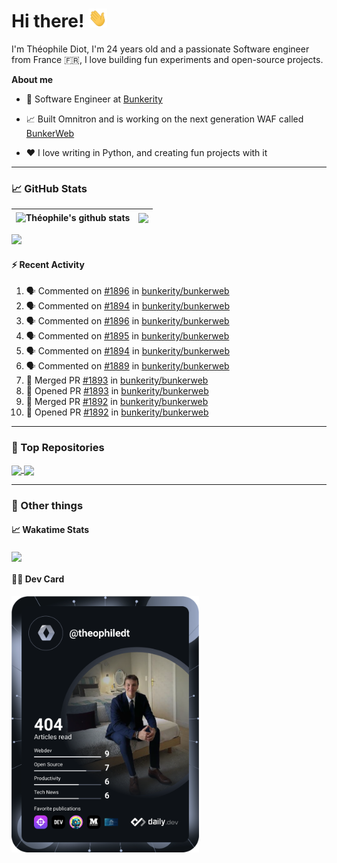 # Hi there! <img src="./wave.gif" width="30px" height="30px" />

I'm Théophile Diot, I'm 24 years old and a passionate Software engineer from France 🇫🇷, I love building fun experiments and open-source projects.

**About me**

- 💼 Software Engineer at [Bunkerity](https://www.bunkerity.com/)

- 📈 Built Omnitron and is working on the next generation WAF called [BunkerWeb](https://www.bunkerweb.io)

- ❤️ I love writing in Python, and creating fun projects with it

---

### 📈 GitHub Stats

| <img align="center" src="https://github-readme-stats.vercel.app/api?username=TheophileDiot&show_icons=true&include_all_commits=true&theme=algolia&hide_border=true&rank_icon=github" alt="Théophile's github stats" /> | <img align="center" src="https://github-readme-stats.vercel.app/api/top-langs/?username=TheophileDiot&layout=compact&theme=algolia&hide_border=true" /> |
| ---------------------------------------------------------------------------------------------------------------------------------------------------------------------------------------------------------------------- | ------------------------------------------------------------------------------------------------------------------------------------------------------- |

![](https://github-readme-activity-graph.vercel.app/graph?username=TheophileDiot&theme=tokyo-night)

#### :zap: Recent Activity

<!--START_SECTION:activity-->
1. 🗣 Commented on [#1896](https://github.com/bunkerity/bunkerweb/issues/1896#issuecomment-2586628804) in [bunkerity/bunkerweb](https://github.com/bunkerity/bunkerweb)
2. 🗣 Commented on [#1894](https://github.com/bunkerity/bunkerweb/issues/1894#issuecomment-2586612492) in [bunkerity/bunkerweb](https://github.com/bunkerity/bunkerweb)
3. 🗣 Commented on [#1896](https://github.com/bunkerity/bunkerweb/issues/1896#issuecomment-2586607801) in [bunkerity/bunkerweb](https://github.com/bunkerity/bunkerweb)
4. 🗣 Commented on [#1895](https://github.com/bunkerity/bunkerweb/issues/1895#issuecomment-2586602029) in [bunkerity/bunkerweb](https://github.com/bunkerity/bunkerweb)
5. 🗣 Commented on [#1894](https://github.com/bunkerity/bunkerweb/issues/1894#issuecomment-2586599585) in [bunkerity/bunkerweb](https://github.com/bunkerity/bunkerweb)
6. 🗣 Commented on [#1889](https://github.com/bunkerity/bunkerweb/issues/1889#issuecomment-2586597012) in [bunkerity/bunkerweb](https://github.com/bunkerity/bunkerweb)
7. 🎉 Merged PR [#1893](https://github.com/bunkerity/bunkerweb/pull/1893) in [bunkerity/bunkerweb](https://github.com/bunkerity/bunkerweb)
8. 💪 Opened PR [#1893](https://github.com/bunkerity/bunkerweb/pull/1893) in [bunkerity/bunkerweb](https://github.com/bunkerity/bunkerweb)
9. 🎉 Merged PR [#1892](https://github.com/bunkerity/bunkerweb/pull/1892) in [bunkerity/bunkerweb](https://github.com/bunkerity/bunkerweb)
10. 💪 Opened PR [#1892](https://github.com/bunkerity/bunkerweb/pull/1892) in [bunkerity/bunkerweb](https://github.com/bunkerity/bunkerweb)
<!--END_SECTION:activity-->

---

### 🔧 Top Repositories

<a href="https://github.com/bunkerity/bunkerweb">
  <img align="center" src="https://github-readme-stats.vercel.app/api/pin/?username=Bunkerity&repo=bunkerweb&theme=algolia" />
</a>
<a href="https://github.com/TheophileDiot/Omnitron">
  <img align="center" src="https://github-readme-stats.vercel.app/api/pin/?username=TheophileDiot&repo=Omnitron&theme=algolia" />
</a>

---

### 🎉 Other things

#### 📈 Wakatime Stats

<a href="https://wakatime.com/@theophile_bunkerity">
  <img align="center" src="https://github-readme-stats.vercel.app/api/wakatime?username=3aa5ce41-c253-43d9-8441-a721e446a45f&layout=compact&theme=algolia" />
</a>

#### 👨‍💻 Dev Card

<a href="https://app.daily.dev/TheophileDt">
  <img src="./devcard.svg" width="300" alt="Théophile Diot's Dev Card"/>
</a>
